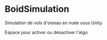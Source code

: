 # BoidSimulation
Simulation de vols d'oiseau en nuée sous Unity

Espace pour activer ou désactiver l'algo
